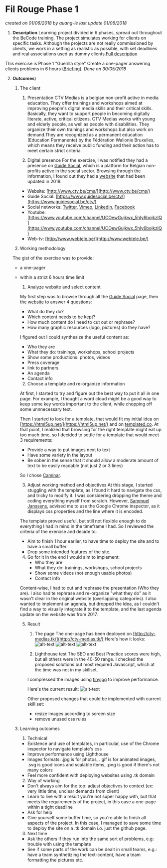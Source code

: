 # Fil Rouge Phase 1
*created on 01/06/2018 by quang-le*
*last update 01/06/2018*

1. **Description**
Learning project divided in 6 phases, spread out throughout the BeCode training. The project simulates working for clients on specific tasks. Although the projects are not really commissioned by clients, we work in a setting as realistic as possible, with set deadlines and real associations used as dummy clients.[Full description](https://github.com/becodeorg/lovelace-2/tree/master/Projects/fil-rouge)


This exercise is Phase 1 "Guerilla style"
 Create a one-pager answering clients problems in 6 hours [(Briefing)](https://github.com/becodeorg/lovelace-2/blob/master/Projects/fil-rouge/phase-1.md). *Done on 30/05/2018* 

2. **Outcomes**)
 
    1. The client

        1. Presentation
        CTV Medias is a belgian non-profit active in media education. They offer trainings and workshops aimed at improving people's digital media skills and their critical skills. Basically, they want to support people in becoming digitally literate, active, critical citizens. CTV Medias works with young and elderly people, as well as people with disabilities. They organize their own trainings and workshops but also work on demand.They are recognized as a permanent education (Education Permanente) by the Fédération Wallonie Bruxelles, which means they receive public funding and their action has to meet certain strict criteria.

        2. Digital presence
        For the exercise, I was notified they had a presence on [Guide Social](https://www.guidesocial.be/ctv/), which is a platform for Belgian non-profits active in the social sector. 
        Browsing through the information, I found out they had a [website](http://www.ctv.be/cms/) that had been updated in 2018.

        * Website: [http://www.ctv.be/cms/](http://www.ctv.be/cms/)
        * Guide Social: [https://www.guidesocial.be/ctv/](https://www.guidesocial.be/ctv/)
        * Social networks: [Twitter](https://twitter.com/ctvmedias), [Vimeo](https://vimeo.com/ctvmedias), [LinkedIn](https://www.linkedin.com/in/ctvmedias/), [Facebook](https://www.facebook.com/pages/CTV-M%C3%A9dias/478169852230983?fref=ts)
        * Youtube: [https://www.youtube.com/channel/UCOewGujkwx_5hIy6bojkzIQ](https://www.youtube.com/channel/UCOewGujkwx_5hIy6bojkzIQ)
        * Web-tv: [http://www.webtele.be/](http://www.webtele.be/)

    2. Working methodology
  
     The gist of the exercise was to provide:
    * a one-pager
    * within a strict 6 hours time limit

        1. Analyze website and select content

        My first step was to browse through all the [Guide Social](https://www.guidesocial.be/ctv/) page, then the [website](http://www.ctv.be/cms/) to answer 4 questions:
        * What do they do?
        * Which content needs to be kept?
        * How much content do I need to cut out or rephrase?
        * How many graphic resources (logo, pictures) do they have?

        I figured out I could synthesize the useful content as:
        * Who they are
        * What they do: trainings, workshops, school projects
        * Show some productions: photos, videos
        * Press coverage
        * link to partners
        * An agenda
        * Contact info


        2. Choose a template and re-organize information

        At first, I started to try and figure out the best way to put it all in one page. For example, I thought a word cloud might be a good way to keep some key words important to the client, while chopping off some unnnecessary text.

        Then I started to look for a template, that would fit my initial idea on [https://html5up.net/](https://html5up.net/) and on [templated.co](https://templated.co/). At that point, I realized that browsing for the right template might eat up too much time, so I decided to settle for a template that would meet 3 requirements:
        - Provide a way to put images next to text
        - Have some variety in the layout
        - Be sober in the sense that it should allow a moderate amount of text to be easily readable (not just 2 or 3 lines)

        So I chose [Caminar](https://templated.co/caminar). 

        3. Adjust working method and objectives
        At this stage, I started stuggling with the template, as I found it hard to navigate the css, and tricky to modify it. I was considering dropping the theme and coding everything myself from scratch. However, [Sammuel Janssens](https://github.com/SammuelJ), advised me to use the Google Chrome inspector, as it displays css properties and the line where it is encoded.

        The template proved useful, but still not flexible enough to do everything I had in mind in the timeframe I had. So I reviewed the criteria of the exercise and decide to:
        - Aim to finish 1 hour earlier, to have time to deploy the site and to have a small buffer
        - Drop some intended features of the site.

        4. Go for it
            In the end I would aim to implement:
            * Who they are
            * What they do: trainings, workshops, school projects
            * Show some videos (not enough usable photos)
            * Contact info

        Content-wise, I had to cut and rephrase the presentation (Who they are). I also had te rephrase and re-organize "what they do" as it wasn't clear in the original website (overlapping categories). I also wanted to implement an agenda, but dropped the idea, as I couldn't find a way to visually integrate it to the template, and the last agenda update on the website was from 2017.

        5. Result

            1. The page
            The one-page has been deployed on [http://ctv-medias.tk/](http://ctv-medias.tk/)
            Here's how it looks:
            ![alt-text](https://github.com/quang-le/filrouge-0-guerilla/blob/master/prntscrn/Capture%20du%202018-06-01%2011-31-01.png)
            ![alt-text](https://github.com/quang-le/filrouge-0-guerilla/blob/master/prntscrn/Capture%20du%202018-06-01%2011-31-16.png)
            ![alt-text](https://github.com/quang-le/filrouge-0-guerilla/blob/master/prntscrn/Capture%20du%202018-06-01%2011-31-27.png) 

            2. Lighthouse test 
            The SEO and Best Practice scores were high, but all others were in the 40-50 range. I checked the proposed solutions but most required Javascript, which at the time was not in my skillset. 

            I compressed the images using [tinyjpg](https://tinyjpg.com/) to improve performance.

            Here's the current result:
            ![alt-text](https://github.com/quang-le/filrouge-0-guerilla/blob/master/prntscrn/Capture%20du%202018-06-01%2011-54-19.png)
            

            Other proposed changes that could be implemented with current skill set:
            - resize images according to screen size
            - remove unused css rules


    3. Learning outcomes

        1. Technical

        * Existence and use of templates, in particular, use of the Chrome inspector to navigate template's css
        * Improve performance using Lighthouse
        * Images formats: .jpg is for photos, . gif is for animated images, .svg is good icons and scalable items, .png is good if there's not many colors
        * Feel more confident with deploying websites using .tk domain

        2. Way of working

        * Don't always aim for the top: adjust objectives to context (ex: very little time, unclear demands from client)
        * Learn to live with a result you're not super happy with, but that meets the requirements of the project, in this case a one-page within a tight deadline
        * Ask for help
        * Give yourself some buffer time, so you're able to finish all aspects of the project. In this case, I managed to save some time to deploy the site on a .tk domain i.o. just the github page.

        3. Next time
        * Ask the others if they run into the same sort of problems, e.g: trouble with using the template
        * See if some parts of the work can be dealt in small teams, e.g.: have a team synthetizing the text-content, have a team formatting the pictures etc.
